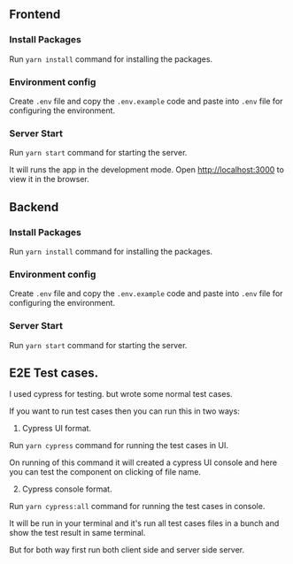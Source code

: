 ## Frontend

### Install Packages

Run `yarn install` command for installing the packages.

### Environment config

Create `.env` file and copy the `.env.example` code and paste into `.env` file for configuring the environment.

### Server Start

Run `yarn start` command for starting the server.

It will runs the app in the development mode.
Open [http://localhost:3000](http://localhost:3000) to view it in the browser.

## Backend

### Install Packages

Run `yarn install` command for installing the packages.

### Environment config

Create `.env` file and copy the `.env.example` code and paste into `.env` file for configuring the environment.

### Server Start

Run `yarn start` command for starting the server.

## E2E Test cases.

I used cypress for testing. but wrote some normal test cases.

If you want to run test cases then you can run this in two ways:

1. Cypress UI format.

Run `yarn cypress` command for running the test cases in UI.

On running of this command it will created a cypress UI console and here you can test the component on clicking of file name.

2. Cypress console format.

Run `yarn cypress:all` command for running the test cases in console.

It will be run in your terminal and it's run all test cases files in a bunch and show the test result in same terminal.

But for both way first run both client side and server side server.
